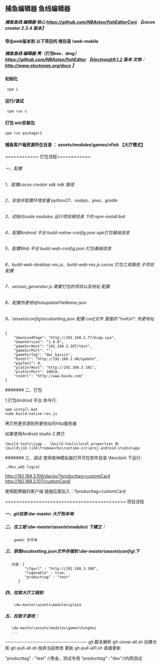 ## 捕鱼编辑器 鱼线编辑器 




##### 捕鱼鱼线 编辑器 核心 https://github.com/NBAston/fishEditorCore  【cocos creator 2.3.4 版本】
#### 导出web版本到 以下项目的 根目录 \web-mobile

##### 捕鱼鱼线 编辑器 壳（打包exe、dmg）  https://github.com/NBAston/fishEditor 【electron@9.1.2 版本 文档： http://www.electronjs.org/docs 】
#### 初始化
```
 npm i 
```
#### 运行/调试
```
 npm run s 
```

#### 打包 win安装包
```
npm run packager2 
```

#### 捕鱼客户端资源所在目录 ： assets/modules/games/nfish 【大厅模式】

============ 打包流程============

######  一、配置
######  1、配置cocos creator sdk ndk 路径
######  2、安装并配置环境变量 python27、nodejs、java、gradle
######  3、初始化node modules 运行项目根目录 下的 npm-install.bat
######  4、配置Android 平台 build-native-config.json apk打包基础信息
######  5、配置Web 平台 build-web-config.json 打包基础信息
######  6、build-web-desktop-res.js、build-web-res.js cocos 打包工具路径 子项目 配置
######  7、version_generator.js 需要打包的项目以及地址 配置
######  8、配置热更地址hotupdateFileName.json
######  9、\assets\config\localsetting.json 配置 conf文件 里面的 "hotUrl": 热更地址

```
{
    "downLoadPage": "http://192.168.2.77/kxqp.ipa",
    "downVersion": "1.0.0",
    "gameSvrHost": "192.168.3.107/test",
    "gameSvrPort": "",
    "gameSvrTag": "dwc_kaixin",
    "hotUrl": "http://192.168.2.40/update",
    "payTest": 0,
    "platSvrHost": "http://192.168.3.101",
    "platSvrPort": 10010,
    "resUrl": "http://www.baidu.com"
}
```
####### 二、打包

1.打包Android 平台 命令行: 
```
npm-install.bat
node build-native-res.js
```
拷贝热更资源到热更地址的http服务器

如果使用Android studio
2.拷贝
```
\build-tools\jyqp 、 \build-tools\local.properties 到
\build\jsb-link\frameworks\runtime-src\proj.android-studio\app
```

####### 三、调试
使用夜神模拟器打开可在软件目录 \Nox\bin\ 下运行:
```
./Nox_adb logcat
```













http://192.168.3.108/dw/sx/?producttag=customCard
http://192.168.3.107/customCard/


使用配牌器的客户端 链接后面加入：?producttag=customCard


=========================================== 项目流程

##### 一、git拉取 dw-master 大厅到本地
##### 二、在工程 \dw-master\assets\modules\ 下建立：
        games 文件夹
##### 三、获取localsetting.json文件存储到 \dw-master\assets\config\下
       内容：{
             "cfgurl" : "http://192.168.3.108",
             "logenable" : true,
             "producttag" : "test"
          }
##### 四、拉取大厅工程到
        \dw-master\assets\modules\plaza
##### 五、拉取子游戏：
       \dw-master\assets\modules\games\honghei
       ...


------------------------------------------ git 脚本解析
git-clone-all.sh 创建仓库
git-pull-all.sh 抛弃当前修改 更新
git-pull-all1.sh 直接更新

 "producttag" : "test" //黑金，测试专用
 "producttag" : "dev"//内网测试
